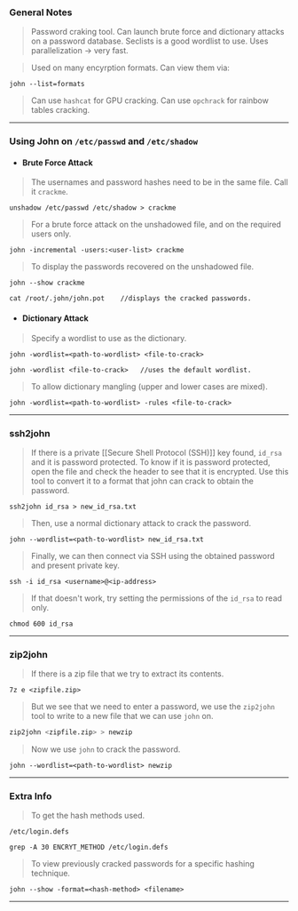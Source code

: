 
### General Notes

> Password craking tool.
> Can launch brute force and dictionary attacks on a password database.
> Seclists is a good wordlist to use. 
> Uses parallelization -> very fast.

> Used on many encyrption formats.
> Can view them via:
```
john --list=formats
```

> Can use `hashcat` for GPU cracking.
> Can use `opchrack` for rainbow tables cracking.

---

### Using John on `/etc/passwd` and `/etc/shadow`

* #### Brute Force Attack

> The usernames and password hashes need to be in the same file. Call it `crackme`.
```
unshadow /etc/passwd /etc/shadow > crackme
```

> For a brute force attack on the unshadowed file, and on the required users only.
```
john -incremental -users:<user-list> crackme
```

> To display the passwords recovered on the unshadowed file.
```
john --show crackme

cat /root/.john/john.pot    //displays the cracked passwords.
```


* #### Dictionary Attack

> Specify a wordlist to use as the dictionary.
```
john -wordlist=<path-to-wordlist> <file-to-crack>

john -wordlist <file-to-crack>   //uses the default wordlist.
```

> To allow dictionary mangling (upper and lower cases are mixed).
```
john -wordlist=<path-to-wordlist> -rules <file-to-crack>
```

---
### ssh2john

> If there is a private [[Secure Shell Protocol (SSH)]] key found, `id_rsa` and it is password protected.
> To know if it is password protected, open the file and check the header to see that it is encrypted.
> Use this tool to convert it to a format that john can crack to obtain the password.
```
ssh2john id_rsa > new_id_rsa.txt
```

> Then, use a normal dictionary attack to crack the password.
```
john --wordlist=<path-to-wordlist> new_id_rsa.txt
```

> Finally, we can then connect via SSH using the obtained password and present private key.
```
ssh -i id_rsa <username>@<ip-address>
```
> If that doesn't work, try setting the permissions of the `id_rsa` to read only.
```
chmod 600 id_rsa
```

---

### zip2john

> If there is a zip file that we try to extract its contents.
```
7z e <zipfile.zip>
```

> But we see that we need to enter a password, we use the `zip2john` tool to write to a new file that we can use `john` on.
```bash
zip2john <zipfile.zip> > newzip
```

> Now we use `john` to crack the password.
```
john --wordlist=<path-to-wordlist> newzip
```

---

### Extra Info

>To get the hash methods used.
```
/etc/login.defs

grep -A 30 ENCRYT_METHOD /etc/login.defs
```

> To view previously cracked passwords for a specific hashing technique.
```
john --show -format=<hash-method> <filename>
```

---
